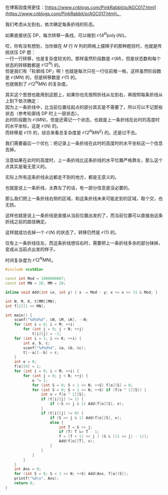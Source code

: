 在博客园食用更佳：[https://www.cnblogs.com/PinkRabbit/p/AGC017.html](https://www.cnblogs.com/PinkRabbit/p/AGC017.html)。

我们考虑从左到右，依次确定每条折线的形态。

如果直接状压 DP，每次转移一条线，可以做到 $\mathcal O (4^N \operatorname{poly}(N))$。

哎，你有没有想到，当你做在 $M$ 行 $N$ 列的网格上摆棋子的那种题目时，也就是传统状压 DP 题：  
一行一行转移，也是复杂度较劣的。那样虽然阶段数是 $\mathcal O (M)$，但是状态数和每个状态的转移数都是 $\mathcal O (2^N)$ 的。  
但是我们有「轮廓线 DP」啊！也就是每次只在一行往前推一格，这样虽然阶段数是 $\mathcal O (M N)$ 的，但是转移数是 $\mathcal O (1)$ 的。  
也就做到了 $\mathcal O (2^N M N)$ 的复杂度。

其实这个思想也能用到这题上，如果你也先按照折线从左到右，再按照每条折线从上到下依次确定：  
因为上一条折线中，比当前位置往起点的部分其实是不需要了，所以可以不记那些状态（参考轮廓线 DP 时上一层状态）。  
此时阶段数为 $\mathcal O (M N)$，但是还需记一个状态，也就是上一条折线在此时的高度时的水平坐标，这是 $\mathcal O (N)$ 的。  
而转移是 $\mathcal O (1)$ 的，综合来看总复杂度是 $\mathcal O (2^N M N^2)$ 的。还是过不去。

我们需要最后一个优化：把记录上一条折线在此时的高度时的水平坐标这一个信息去掉。

注意如果在此时的高度时，上一条折线比这条折线的水平位置严格靠左，那么这个点其实是毫无意义的。

实际上所有这条折线永远都走不到的地方，都是无意义的。

也就是说上一条折线，太靠左了的话，有一部分信息是没必要的。

那么我们把上一条折线右侧的区域，和这条折线未来可能走到的区域，取个交，也无妨。

这样也就是说上一条折线是直接从当前位置出发的了，而当前位置可以直接由这条折线之前的路径确定。

这样就成功去掉一个 $\mathcal O (N)$ 的状态了，转移仍然是 $\mathcal O (1)$ 的。

仅有上一条折线往左，而这条折线想往右时，需要把上一条折线多余的部分抹掉，变成从当前点出发的样子。

时间复杂度为 $\mathcal O (2^N M N)$。

```cpp
#include <cstdio>

const int Mod = 1000000007;
const int MN = 20, MM = 20;

inline void Add(int &x, int y) { x -= Mod - y; x += x >> 31 & Mod; }

int N, M, K, t[MM][MN];
int f[2][1 << MN];

int main() {
	scanf("%d%d%d", &N, &M, &K), --N;
	for (int i = 0; i < M; ++i)
		for (int j = 0; j < N; ++j)
			t[i][j] = -1;
	for (int i = 1; i <= K; ++i) {
		int a, b, c;
		scanf("%d%d%d", &a, &b, &c);
		t[--a][--b] = c;
	}
	int o = 0;
	f[o][0] = 1;
	for (int i = 0; i < M; ++i) {
		for (int j = 0; j < N; ++j) {
			o ^= 1;
			for (int S = 0; S < 1 << N; ++S) f[o][S] = 0;
			for (int S = 0; S < 1 << N; ++S) if (f[o ^ 1][S]) {
				int v = f[o ^ 1][S];
				if (t[i][j] != 1) {
					if (~S >> j & 1) Add(f[o][S], v);
				}
				if (t[i][j] != 0) {
					if (S >> j & 1) Add(f[o][S], v);
					else {
						int T = S >> j;
						if (T) T &= T - 1;
						T = (T + 1) << j | (S & ((1 << j) - 1));
						Add(f[o][T], v);
					}
				}
			}
		}
	}
	int Ans = 0;
	for (int S = 0; S < 1 << N; ++S) Add(Ans, f[o][S]);
	printf("%d\n", Ans);
	return 0;
}
```